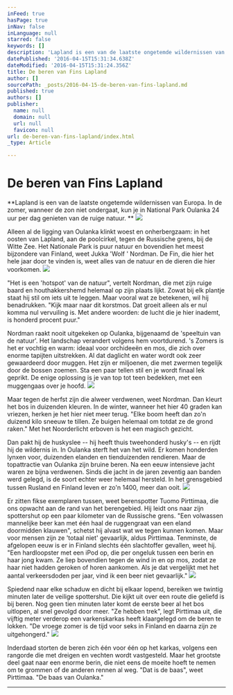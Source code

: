 ```yaml
---
inFeed: true
hasPage: true
inNav: false
inLanguage: null
starred: false
keywords: []
description: 'Lapland is een van de laatste ongetemde wildernissen van Europa. In de zomer, wanneer de zon niet ondergaat, kun je in National Park Oulanka 24 uur per dag genieten van de ruige natuur. '
datePublished: '2016-04-15T15:31:34.638Z'
dateModified: '2016-04-15T15:31:24.356Z'
title: De beren van Fins Lapland
author: []
sourcePath: _posts/2016-04-15-de-beren-van-fins-lapland.md
published: true
authors: []
publisher:
  name: null
  domain: null
  url: null
  favicon: null
url: de-beren-van-fins-lapland/index.html
_type: Article

---
```

# De beren van Fins Lapland

**Lapland is een van de laatste ongetemde wildernissen van Europa. In de zomer, wanneer de zon niet ondergaat, kun je in National Park Oulanka 24 uur per dag genieten van de ruige natuur. **
![](https://the-grid-user-content.s3-us-west-2.amazonaws.com/11036c9a-0fe4-42a3-aa1a-f357414c2a30.jpg)

Alleen al de ligging van Oulanka klinkt woest en onherbergzaam: in het oosten van Lapland, aan de poolcirkel, tegen de Russische grens, bij de Witte Zee. Het Nationale Park is puur natuur en bovendien het meest bijzondere van Finland, weet Jukka 'Wolf ' Nordman. De Fin, die hier het hele jaar door te vinden is, weet alles van de natuur en de dieren die hier voorkomen.
![](https://the-grid-user-content.s3-us-west-2.amazonaws.com/0b07ddf5-663f-4771-9930-512422feabcf.jpg)

"Het is een 'hotspot' van de natuur", vertelt Nordman, die met zijn ruige baard en houthakkershemd helemaal op zijn plaats lijkt. Zowat bij elk plantje staat hij stil om iets uit te leggen. Maar vooral wat ze betekenen, wil hij benadrukken. "Kijk maar naar dit korstmos. Dat groeit alleen als er nul komma nul vervuiling is. Met andere woorden: de lucht die je hier inademt, is honderd procent puur."

Nordman raakt nooit uitgekeken op Oulanka, bijgenaamd de 'speeltuin van de natuur'. Het landschap verandert volgens hem voortdurend. 's Zomers is het er vochtig en warm: ideaal voor orchideeën en mos, die zich over enorme tapijten uitstrekken. Al dat daglicht en water wordt ook zeer gewaardeerd door muggen. Het zijn er miljoenen, die met zwermen tegelijk door de bossen zoemen. Sta een paar tellen stil en je wordt finaal lek geprikt. De enige oplossing is je van top tot teen bedekken, met een muggengaas over je hoofd.
![](https://the-grid-user-content.s3-us-west-2.amazonaws.com/be1a8e74-972e-4435-a7a6-ba6d584d3f8c.jpg)

Maar tegen de herfst zijn die alweer verdwenen, weet Nordman. Dan kleurt het bos in duizenden kleuren. In de winter, wanneer het hier 40 graden kan vriezen, herken je het hier niet meer terug. "Elke boom heeft dan zo'n duizend kilo sneeuw te tillen. Ze buigen helemaal om totdat ze de grond raken." Met het Noorderlicht erboven is het een magisch gezicht.

Dan pakt hij de huskyslee -- hij heeft thuis tweehonderd husky's -- en rijdt hij de wildernis in. In Oulanka sterft het van het wild. Er komen honderden lynxen voor, duizenden elanden en tienduizenden rendieren. Maar de topattractie van Oulanka zijn bruine beren. Na een eeuw intensieve jacht waren ze bijna verdwenen. Sinds die jacht in de jaren zeventig aan banden werd gelegd, is de soort echter weer helemaal hersteld. In het grensgebied tussen Rusland en Finland leven er zo'n 1400, meer dan ooit. ![](https://the-grid-user-content.s3-us-west-2.amazonaws.com/70cfe29d-a334-435b-9b5b-be79fe845bab.jpg)

Er zitten fikse exemplaren tussen, weet berenspotter Tuomo Pirttimaa, die ons opwacht aan de rand van het berengebied. Hij leidt ons naar zijn spottershut op een paar kilometer van de Russische grens. "Een volwassen mannelijke beer kan met één haal de ruggengraat van een eland doormidden klauwen", schetst hij alvast wat we tegen kunnen komen. Maar voor mensen zijn ze 'totaal niet' gevaarlijk, aldus Pirttimaa. Tenminste, de afgelopen eeuw is er in Finland slechts één slachtoffer gevallen, weet hij. "Een hardloopster met een iPod op, die per ongeluk tussen een berin en haar jong kwam. Ze liep bovendien tegen de wind in en op mos, zodat ze haar niet hadden geroken of horen aankomen. Als je dat vergelijkt met het aantal verkeersdoden per jaar, vind ik een beer niet gevaarlijk."
![](https://the-grid-user-content.s3-us-west-2.amazonaws.com/63bda121-0796-445e-a9a4-856509b7eb2f.jpg)

Spiedend naar elke schaduw en dicht bij elkaar lopend, bereiken we twintig minuten later de veilige spottershut. Die kijkt uit over een route die geliefd is bij beren. Nog geen tien minuten later komt de eerste beer al het bos uitlopen, al snel gevolgd door meer. "Ze hebben trek", legt Pirttimaa uit, die vijftig meter verderop een varkenskarkas heeft klaargelegd om de beren te lokken. "De vroege zomer is de tijd voor seks in Finland en daarna zijn ze uitgehongerd." ![](https://the-grid-user-content.s3-us-west-2.amazonaws.com/ec877413-38c7-4acd-8084-eca8001308a4.jpg)

Inderdaad storten de beren zich één voor één op het karkas, volgens een rangorde die met dreigen en vechten wordt vastgesteld. Maar het grootste deel gaat naar een enorme berin, die niet eens de moeite hoeft te nemen om te grommen of de anderen rennen al weg. "Dat is de baas", weet Pirttimaa. "De baas van Oulanka."

****